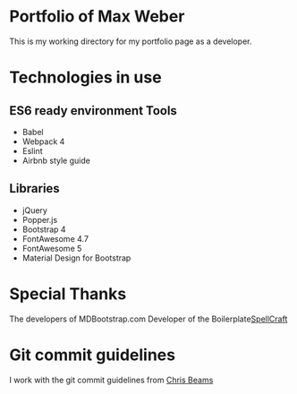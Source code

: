 # Portfolio of Max Weber
This is my working directory for my portfolio page as a developer.


# Technologies in use
## ES6 ready environment Tools
* Babel
* Webpack 4
* Eslint
* Airbnb style guide

## Libraries
* jQuery
* Popper.js
* Bootstrap 4
* FontAwesome 4.7
* FontAwesome 5
* Material Design for Bootstrap

# Special Thanks
The developers of MDBootstrap.com
Developer of the Boilerplate<a href="https://github.com/SpellCraft">SpellCraft</a>

# Git commit guidelines
I work with the git commit guidelines from <a href="https://chris.beams.io/posts/git-commit/"> Chris Beams </a>